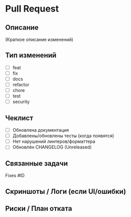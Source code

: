 # Pull Request

## Описание
(Краткое описание изменений)

## Тип изменений
- [ ] feat
- [ ] fix
- [ ] docs
- [ ] refactor
- [ ] chore
- [ ] test
- [ ] security

## Чеклист
- [ ] Обновлена документация
- [ ] Добавлены/обновлены тесты (когда появятся)
- [ ] Нет нарушений линтеров/форматтера
- [ ] Обновлён CHANGELOG (Unreleased)

## Связанные задачи
Fixes #ID

## Скриншоты / Логи (если UI/ошибки)

## Риски / План отката
